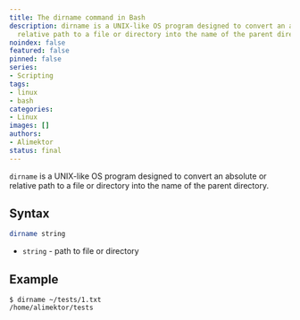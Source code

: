 ```yaml
---
title: The dirname command in Bash
description: dirname is a UNIX-like OS program designed to convert an absolute or
  relative path to a file or directory into the name of the parent directory.
noindex: false
featured: false
pinned: false
series:
- Scripting
tags:
- linux
- bash
categories:
- Linux
images: []
authors:
- Alimektor
status: final
---
```



`dirname` is a UNIX-like OS program designed to convert an absolute or relative path to a file or directory into the name of the parent directory.

## Syntax ##

```bash
dirname string
```

- `string` - path to file or directory

## Example ##

```shell
$ dirname ~/tests/1.txt
/home/alimektor/tests
```
